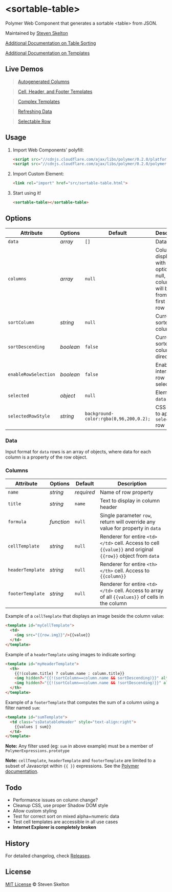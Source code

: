 &lt;sortable-table&gt;
================

Polymer Web Component that generates a sortable &lt;table&gt; from JSON.

Maintained by [Steven Skelton](https://github.com/stevenrskelton)

[Additional Documentation on Table Sorting](http://stevenskelton.ca/sortable-table-with-polymer-web-components/)

[Additional Documentation on Templates](http://stevenskelton.ca/advanced-uses-polymer-templates/)

## Live Demos
 
> [Autogenerated Columns](http://files.stevenskelton.ca/sortable-table/examples/autogenerated-columns.html)

> [Cell, Header, and Footer Templates](http://files.stevenskelton.ca/sortable-table/examples/columns-with-templates.html)

> [Complex Templates](http://files.stevenskelton.ca/sortable-table/examples/columns-with-templates-that-are-templates.html)

> [Refreshing Data](http://files.stevenskelton.ca/sortable-table/examples/refreshing-data.html)

> [Selectable Row](http://files.stevenskelton.ca/sortable-table/examples/selectable-row.html)

## Usage

1. Import Web Components' polyfill:

	```html
	<script src="//cdnjs.cloudflare.com/ajax/libs/polymer/0.2.0/platform.js"></script>
	<script src="//cdnjs.cloudflare.com/ajax/libs/polymer/0.2.0/polymer.js"></script>
	```

2. Import Custom Element:

	```html
	<link rel="import" href="src/sortable-table.html">
	```

3. Start using it!

	```html
	<sortable-table></sortable-table>
	```
	
## Options

Attribute				| Options		| Default									| Description
---						| ---			| ---										| ---
`data`	 				| *array*		| `[]`										| Data rows
`columns`				| *array*	   	| `null`									| Columns to display, with options. If null, columns will be read from the first data row
`sortColumn`			| *string*		| `null`									| Current sorted column
`sortDescending`		| *boolean*		| `false`									| Current sorted column sort direction
`enableRowSelection`	| *boolean*		| `false`									| Enable user interactive row selection
`selected`				| *object*		| `null`									| Element in `data` array
`selectedRowStyle`		| *string*		| `background-color:rgba(0,96,200,0.2);`	| CSS style to apply to `selected` row

### Data

Input format for `data` rows is an array of objects, where data for each column is a property of the row object.

### Columns

Attribute  			| Options		| Default		| Description
---					| ---			| ---			| ---
`name`	  			| *string*		| _required_	| Name of row property
`title`	  			| *string*	   	| `name`		| Text to display in column header
`formula`			| *function*	| `null`		| Single parameter `row`, return will override any value for property in `data`
`cellTemplate`   	| *string*		| `null`		| Renderer for entire `<td></td>` cell. Access to cell `{{value}}` and original `{{row}}` object from `data`
`headerTemplate`	| *string*		| `null`		| Renderer for entire `<th></th>` cell. Access to `{{column}}`
`footerTemplate`	| *string*		| `null`		| Renderer for entire `<td></td>` cell. Access to array of all `{{values}}` of cells in the column

Example of a `cellTemplate` that displays an image beside the column value:

```html
<template id="myCellTemplate">
  <td>
	<img src="{{row.img}}"/>{{value}}
  </td>
</template>
```

Example of a `headerTemplate` using images to indicate sorting:

```html
<template id="myHeaderTemplate">
  <th>
	{{!(column.title) ? column.name : column.title}}
	<img hidden?="{{!(sortColumn==column.name && sortDescending)}}" alt="up" src="..." />
	<img hidden?="{{!(sortColumn==column.name && !sortDescending)}}" alt="down" src="..." />
  </th>
</template>
```

Example of a `footerTemplate` that computes the sum of a column using a filter named `sum`:

```html
<template id="sumTemplate">
  <td class="ssDatatableHeader" style="text-align:right">
	{{values | sum}}
  </td>
</template>
```
__Note:__  Any filter used (eg: `sum` in above example) must be a member of `PolymerExpressions.prototype`

__Note:__  `cellTemplate`, `headerTemplate` and `footerTemplate` are limited to a subset of Javascript within `{{ }}` expressions.  See the [Polymer documentation](http://www.polymer-project.org/docs/polymer/expressions.html).

## Todo

- Performance issues on column change?
- Cleanup CSS, use proper Shadow DOM style
- Allow custom styling
- Test for correct sort on mixed alpha+numeric data
- Test cell templates are accessible in all use cases
- __Internet Explorer is completely broken__

## History

For detailed changelog, check [Releases](https://github.com/stevenrskelton/sortable-table/releases).

## License

[MIT License](http://opensource.org/licenses/MIT) © Steven Skelton